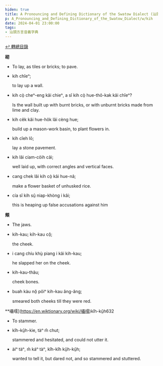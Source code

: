 ```yaml
---
hiden: true
title: A Pronouncing and Defining Dictionary of the Swatow Dialect (汕頭方言音義字典) / kih
p: A_Pronouncing_and_Defining_Dictionary_of_the_Swatow_Dialect/w/kih
date: 2024-04-01 23:00:00
tags: 
- 汕頭方言音義字典
---
```


[↩️ 轉總目錄](/A_Pronouncing_and_Defining_Dictionary_of_the_Swatow_Dialect)


**砌**
- To lay, as tiles or bricks; to pave.

- kih chîeⁿ;

  to lay up a wall.

- kih cò̤ cheⁿ-eng kâi chieⁿ, a sĭ kih cò̤ hue-thô-kak kâi chîeⁿ?

  Is the wall built up with burnt bricks, or with unburnt bricks made from lime and clay.

- kih cêk kâi hue-hôk lâi cèng hue;

  build up a mason-work basin, to plant flowers in.

- kih cîeh lō;

  lay a stone pavement.

- kih lâi cíam-côih căi;

  well laid up, with correct angles and vertical faces.

- cang chek lâi kih cò̤ kâi hue-nâ;

  make a flower basket of unhusked rice.

- cía sĭ kih sṳ̂ niap-khòng i kâi;

  this is heaping up false accusations against him

**頰**
- The jaws.

- kih-kau; kih-kau cô̤;

  the cheek.

- i cang chíu khṳ̀ piang i kâi kih-kau;

  he slapped her on the cheek.

- kih-kau-thâu;

  cheek bones.

- buah kàu nŏ̤ pôiⁿ kih-kau âng-âng;

  smeared both cheeks till they were red.

**囁嚅](https://en.wiktionary.org/wiki/囁嚅)kîh-kṳ̂h632
- To stammer.

- kîh-kṳ̂h-kìe, tàⁿ m̄ chut;

  stammered and hesitated, and could not utter it.

- àiⁿ tàⁿ, m̄ káⁿ tàⁿ, kîh-kîh kṳ̂h-kṳ̂h;

  wanted to tell it, but dared not, and so stammered and stuttered.